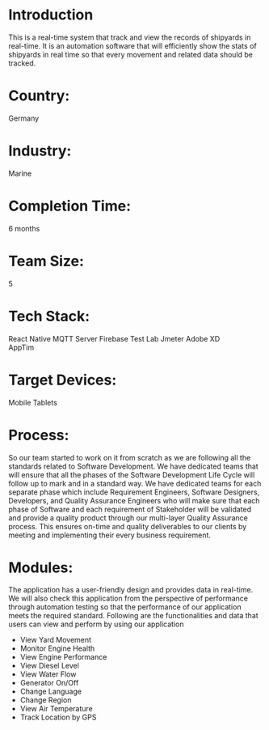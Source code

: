 # Introduction
This is a real-time system that track and view the records of shipyards in real-time. It is an automation software that will efficiently show the stats of shipyards in real time so that every movement and related data should be tracked.
# Country:
Germany
# Industry:
Marine
# Completion Time:
6 months
# Team Size:
5
# Tech Stack:
React Native
MQTT Server
Firebase Test Lab
Jmeter
Adobe XD  
AppTim
# Target Devices:
Mobile
Tablets
# Process:
So our team started to work on it from scratch as we are following all the standards related to Software Development. We have dedicated teams that will ensure that all the phases of the Software Development Life Cycle will follow up to mark and in a standard way.
We have dedicated teams for each separate phase which include Requirement Engineers, Software Designers, Developers, and Quality Assurance Engineers who will make sure that each phase of Software and each requirement of Stakeholder will be validated and provide a quality product through our multi-layer Quality Assurance process.
This ensures on-time and quality deliverables to our clients by meeting and implementing their every business requirement.
# Modules:
The application has a user-friendly design and provides data in real-time. We will also check this application from the perspective of performance through automation testing so that the performance of our application meets the required standard. Following are the functionalities and data that users can view and perform by using our application
- View Yard Movement
- Monitor Engine Health
- View Engine Performance
- View Diesel Level
- View Water Flow
- Generator On/Off
- Change Language
- Change Region
- View Air Temperature
- Track Location by GPS



